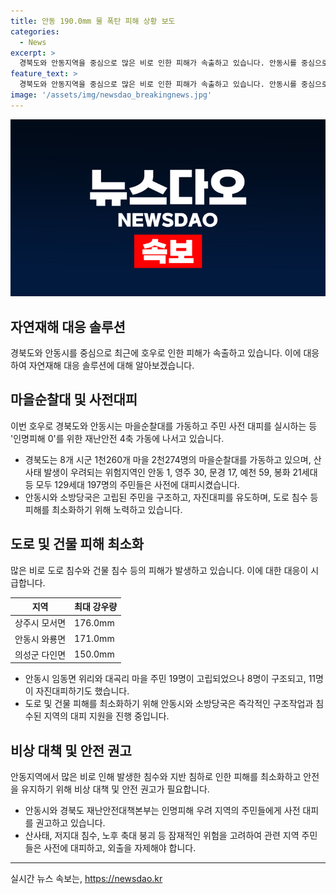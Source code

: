 ```yaml
---
title: 안동 190.0mm 물 폭탄 피해 상황 보도
categories:
  - News
excerpt: >
  경북도와 안동지역을 중심으로 많은 비로 인한 피해가 속출하고 있습니다. 안동시를 중심으로 8개 시군에 걸친 호우경보가 주의 단계로 상향 조정되면서, 도로 침수와 건물 침수 등의 피해가 발생했습니다. 안동시에서는 비상 3단계 근무에 돌입하고, 마을순찰대를 가동하여 주민들의 안전을 책임지고 있습니다. 이날 하룻밤 사이 최대 강우량을 기록한 지역들도 있었습니다. 경북도는 이에 대비하여 산사태 피해가 우려되는 지역에서 마을순찰대를 가동하고, 주민들을 사전에 대피시켰습니다. 특히, 안동지역에서는 다수의 주택과 지방도가 피해를 입었으며, 대피 조처가 이뤄졌습니다. 현재 여전히 인명피해에 대한 우려가 크므로, 주민들은 안전을 위해 대피하고, 외출을 자제해야 합니다. (문자수: 450)
feature_text: >
  경북도와 안동지역을 중심으로 많은 비로 인한 피해가 속출하고 있습니다. 안동시를 중심으로 8개 시군에 걸친 호우경보가 주의 단계로 상향 조정되면서, 도로 침수와 건물 침수 등의 피해가 발생했습니다. 안동시에서는 비상 3단계 근무에 돌입하고, 마을순찰대를 가동하여 주민들의 안전을 책임지고 있습니다. 이날 하룻밤 사이 최대 강우량을 기록한 지역들도 있었습니다. 경북도는 이에 대비하여 산사태 피해가 우려되는 지역에서 마을순찰대를 가동하고, 주민들을 사전에 대피시켰습니다. 특히, 안동지역에서는 다수의 주택과 지방도가 피해를 입었으며, 대피 조처가 이뤄졌습니다. 현재 여전히 인명피해에 대한 우려가 크므로, 주민들은 안전을 위해 대피하고, 외출을 자제해야 합니다. (문자수: 450)
image: '/assets/img/newsdao_breakingnews.jpg'
---
```


<p><img src="/assets/img/newsdao_breakingnews.jpg" alt="flaretime 속보" /></p>

<h2 data-ke-size="size26">자연재해 대응 솔루션</h2>

<p data-ke-size="size16">경북도와 안동시를 중심으로 최근에 호우로 인한 피해가 속출하고 있습니다. 이에 대응하여 자연재해 대응 솔루션에 대해 알아보겠습니다. </p>

<h2 data-ke-size="size24">마을순찰대 및 사전대피</h2>

<p data-ke-size="size16">이번 호우로 경북도와 안동시는 마을순찰대를 가동하고 주민 사전 대피를 실시하는 등 '인명피해 0'를 위한 재난안전 4축 가동에 나서고 있습니다.</p>

<ul>
<li>경북도는 8개 시군 1천260개 마을 2천274명의 마을순찰대를 가동하고 있으며, 산사태 발생이 우려되는 위험지역인 안동 1, 영주 30, 문경 17, 예천 59, 봉화 21세대 등 모두 129세대 197명의 주민들은 사전에 대피시켰습니다.</li>
<li>안동시와 소방당국은 고립된 주민을 구조하고, 자진대피를 유도하며, 도로 침수 등 피해를 최소화하기 위해 노력하고 있습니다.</li>
</ul>

<h2 data-ke-size="size24">도로 및 건물 피해 최소화</h2>

<p data-ke-size="size16">많은 비로 도로 침수와 건물 침수 등의 피해가 발생하고 있습니다. 이에 대한 대응이 시급합니다.</p>

<table>
<thead>
<tr>
<th>지역</th>
<th>최대 강우량</th>
</tr>
</thead>
<tbody>
<tr>
<td>상주시 모서면</td>
<td>176.0mm</td>
</tr>
<tr>
<td>안동시 와룡면</td>
<td>171.0mm</td>
</tr>
<tr>
<td>의성군 다인면</td>
<td>150.0mm</td>
</tr>
</tbody>
</table>

<ul>
<li>안동시 임동면 위리와 대곡리 마을 주민 19명이 고립되었으나 8명이 구조되고, 11명이 자진대피하기도 했습니다.</li>
<li>도로 및 건물 피해를 최소화하기 위해 안동시와 소방당국은 즉각적인 구조작업과 침수된 지역의 대피 지원을 진행 중입니다.</li>
</ul>

<h2 data-ke-size="size24">비상 대책 및 안전 권고</h2>

<p data-ke-size="size16">안동지역에서 많은 비로 인해 발생한 침수와 지반 침하로 인한 피해를 최소화하고 안전을 유지하기 위해 비상 대책 및 안전 권고가 필요합니다.</p>

<ul>
<li>안동시와 경북도 재난안전대책본부는 인명피해 우려 지역의 주민들에게 사전 대피를 권고하고 있습니다.</li>
<li>산사태, 저지대 침수, 노후 축대 붕괴 등 잠재적인 위험을 고려하여 관련 지역 주민들은 사전에 대피하고, 외출을 자제해야 합니다.</li>
</ul>

<hr>
실시간 뉴스 속보는, <a href="https://newsdao.kr" rel="dofollow">https://newsdao.kr</a>


